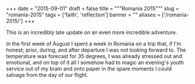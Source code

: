 
+++
date = "2015-09-01"
draft = false
title = """Romania 2015"""
slug = "romania-2015"
tags = ['faith', 'reflection']
banner = ""
aliases = ['/romania-2015/']
+++

This is an incredibly late update on an even more incredible adventure.

In the first week of August I spent a week in Romania on a trip that, if I'm honest; prior, during, and after departure I was not looking forward to. The temperature was forecast for 35 degrees, I was already stressed out and emotional, and on top of it all I somehow had to magic an evening's youth service out of my brain and onto paper in the spare moments I could salvage from the day of our flight.
